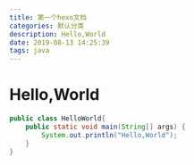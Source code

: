 ```yaml
---
title: 第一个hexo文档
categories: 默认分类
description: Hello,World 
date: 2019-08-13 14:25:39
tags: java
---
```

# Hello,World
```java
public class HelloWorld{
    public static void main(String[] args) {
        System.out.println("Hello,World");
    }
}
```